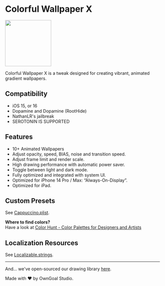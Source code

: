 # Colorful Wallpaper X

[now-on-havoc]: https://havoc.app/package/colorfulx

[<img width="150" src="https://docs.havoc.app/img/badges/get_square.svg" />][now-on-havoc]

Colorful Wallpaper X is a tweak designed for creating vibrant, animated gradient wallpapers.

## Compatibility

- iOS 15, or 16
- Dopamine and Dopamine (RootHide)
- NathanLR's jailbreak
- SEROTONIN IS SUPPORTED

## Features

- 10+ Animated Wallpapers
- Adjust opacity, speed, BIAS, noise and transition speed.
- Adjust frame limit and render scale.
- High drawing performance with automatic power saver.
- Toggle between light and dark mode.
- Fully optimized and integrated with system UI.
- Optimized for iPhone 14 Pro / Max: “Always-On-Display”.
- Optimized for iPad.

## Custom Presets

See [Cappuccino.plist](./layout/var/mobile/Library/ColorfulWallpaperX/Presets/Cappuccino.plist).

**Where to find colors?**  
Have a look at [Color Hunt - Color Palettes for Designers and Artists](https://colorhunt.co/)

## Localization Resources

See [Localizable.strings](./i18n/en.lproj/Localizable.strings).

------

And... we've open-sourced our drawing library [here](https://github.com/Lakr233/ColorfulX).

Made with ♥ by OwnGoal Studio.
